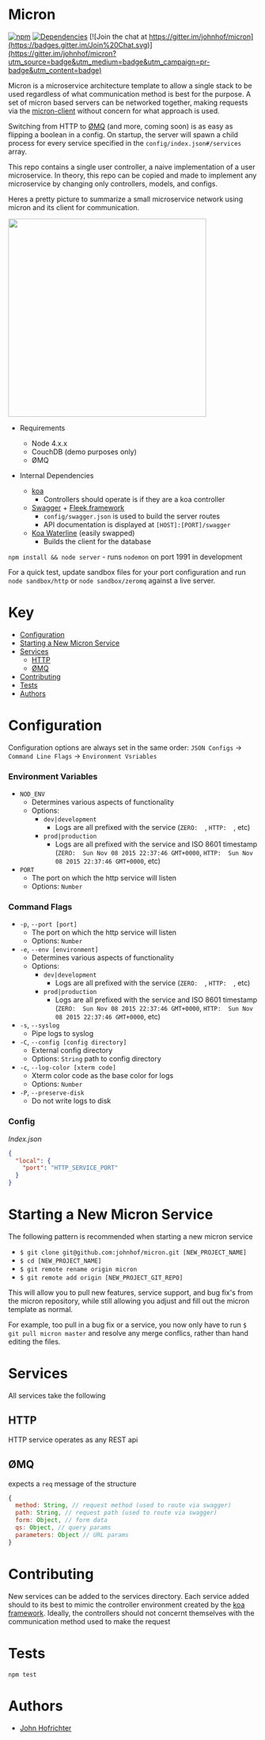 # Micron

[![npm](https://img.shields.io/npm/l/express.svg)](https://github.com/johnhof/micron/blob/master/LICENSE)  [![Dependencies](https://img.shields.io/david/johnhof/micron.svg)](https://david-dm.org/johnhof/micron) [![Join the chat at https://gitter.im/johnhof/micron](https://badges.gitter.im/Join%20Chat.svg)](https://gitter.im/johnhof/micron?utm_source=badge&utm_medium=badge&utm_campaign=pr-badge&utm_content=badge)

Micron is a microservice architecture template to allow a single stack to be used regardless of what communication method is best for the purpose. A set of micron based servers can be networked together, making requests via the [micron-client](https://github.com/johnhof/micron-client) without concern for what approach is used.

Switching from HTTP to [ØMQ](http://zeromq.org/) (and more, coming soon) is as easy as flipping a boolean in a config. On startup, the server will spawn a child process for every service specified in the `config/index.json#/services` array.

This repo contains a single user controller, a naive implementation of a user microservice. In theory, this repo can be copied and made to implement any microservice by changing only controllers, models, and configs.

Heres a pretty picture to summarize a small microservice network using micron and its client for communication.

<img src="http://i.imgur.com/fm46NVd.png?1" width="400">

- Requirements
  - Node 4.x.x
  - CouchDB (demo purposes only)
  - ØMQ

- Internal Dependencies
  - [koa](http://koajs.com/)
    - Controllers should operate is if they are a koa controller
  - [Swagger](http://swagger.io/) + [Fleek framework](https://github.com/fleekjs)
    - `config/swagger.json` is used to build the server routes
    - API documentation is displayed at `[HOST]:[PORT]/swagger`
  - [Koa Waterline](https://www.npmjs.com/package/koa-waterline) (easily swapped)
    - Builds the client for the database

`npm install && node server` - runs `nodemon` on port 1991 in development

For a quick test, update sandbox files for your port configuration and run `node sandbox/http` or `node sandbox/zeromq` against a live server.

# Key

- [Configuration](#confirguration)
- [Starting a New Micron Service](#starting-a-new-micron-service)
- [Services](#services)
  - [HTTP](#http)
  - [ØMQ](#Ømq)
- [Contributing](#contributing)
- [Tests](#tests)
- [Authors](#authors)

# Configuration

Configuration options are always set in the same order: `JSON Configs` ->  `Command Line Flags` -> `Environment Vsriables`

### Environment Variables

- `NOD_ENV`
  - Determines various aspects of functionality
  - Options:
    - `dev|development`
      - Logs are all prefixed with the service (`ZERO:  `, `HTTP:  `, etc)
    - `prod|production`
      - Logs are all prefixed with the service and ISO 8601 timestamp (`ZERO:  Sun Nov 08 2015 22:37:46 GMT+0000`, `HTTP:  Sun Nov 08 2015 22:37:46 GMT+0000`, etc)
- `PORT`
  - The port on which the http service will listen
  - Options: `Number`

### Command Flags

- `-p`, `--port [port]`
  - The port on which the http service will listen
  - Options: `Number`
- `-e`, `--env [environment]`
  - Determines various aspects of functionality
  - Options:
    - `dev|development`
      - Logs are all prefixed with the service (`ZERO:  `, `HTTP:  `, etc)
    - `prod|production`
      - Logs are all prefixed with the service and ISO 8601 timestamp (`ZERO:  Sun Nov 08 2015 22:37:46 GMT+0000`, `HTTP:  Sun Nov 08 2015 22:37:46 GMT+0000`, etc)
- `-s`, `--syslog`
  - Pipe logs to syslog
- `-C`, `--config [config directory]`
  - External config directory
  - Options: `String` path to config directory
- `-c`, `--log-color [xterm code]`
  - Xterm color code as the base color for logs
  - Options: `Number`
- `-P`, `--preserve-disk`
  - Do not write logs to disk

### Config

_Index.json_

```json
{
  "local": {
    "port": "HTTP_SERVICE_PORT"
  }
}
```

# Starting a New Micron Service

The following pattern is recommended when starting a new micron service

- `$ git clone git@github.com:johnhof/micron.git [NEW_PROJECT_NAME]`
- `$ cd [NEW_PROJECT_NAME]`
- `$ git remote rename origin micron`
- `$ git remote add origin [NEW_PROJECT_GIT_REPO]`

This will allow you to pull new features, service support, and bug fix's from the micron repository, while still allowing you adjust and fill out the micron template as normal.

For example, too pull in a bug fix or a service, you now only have to run `$ git pull micron master` and resolve any merge conflics, rather than hand editing the files.


# Services

All services take the following

## HTTP

HTTP service operates as any REST api

## ØMQ

expects a `req` message of the structure

```javascript
{
  method: String, // request method (used to route via swagger)
  path: String, // request path (used to route via swagger)
  form: Object, // form data
  qs: Object, // query params
  parameters: Object // URL params
}
```

# Contributing

New services can be added to the services directory. Each service added should to its best to mimic the controller environment created by the [koa framework](http://koajs.com/). Ideally, the controllers should not concernt themselves with the communication method used to make the request

# Tests

`npm test`

# Authors

- [John Hofrichter](https://github.com/johnhof)
